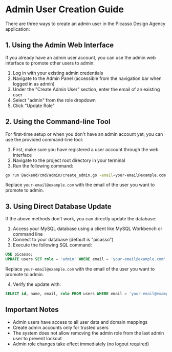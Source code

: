 # Admin User Creation Guide

There are three ways to create an admin user in the Picasso Design Agency application:

## 1. Using the Admin Web Interface

If you already have an admin user account, you can use the admin web interface to promote other users to admin:

1. Log in with your existing admin credentials
2. Navigate to the Admin Panel (accessible from the navigation bar when logged in as admin)
3. Under the "Create Admin User" section, enter the email of an existing user
4. Select "admin" from the role dropdown
5. Click "Update Role"

## 2. Using the Command-line Tool

For first-time setup or when you don't have an admin account yet, you can use the provided command-line tool:

1. First, make sure you have registered a user account through the web interface
2. Navigate to the project root directory in your terminal
3. Run the following command:

```bash
go run Backend/cmd/admin/create_admin.go -email=your-email@example.com
```

Replace `your-email@example.com` with the email of the user you want to promote to admin.

## 3. Using Direct Database Update

If the above methods don't work, you can directly update the database:

1. Access your MySQL database using a client like MySQL Workbench or command line
2. Connect to your database (default is "picasso")
3. Execute the following SQL command:

```sql
USE picasso;
UPDATE users SET role = 'admin' WHERE email = 'your-email@example.com';
```

Replace `your-email@example.com` with the email of the user you want to promote to admin.

4. Verify the update with:

```sql
SELECT id, name, email, role FROM users WHERE email = 'your-email@example.com';
```

## Important Notes

- Admin users have access to all user data and domain mappings
- Create admin accounts only for trusted users
- The system does not allow removing the admin role from the last admin user to prevent lockout
- Admin role changes take effect immediately (no logout required) 